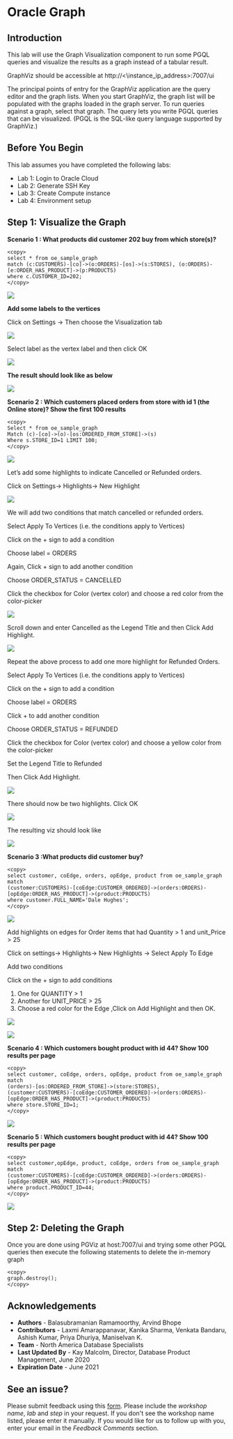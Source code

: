 
# Oracle Graph 

## Introduction

This lab will use the Graph Visualization component to run some PGQL queries and visualize the results as a graph instead of a tabular result.

GraphViz should be accessible at http://<\instance\_ip\_address>:7007/ui

The principal points of entry for the GraphViz application are the query editor and the graph lists.
When you start GraphViz, the graph list will be populated with the graphs loaded in the graph server. To run queries against a graph, select that graph. The query lets you write PGQL queries that can be visualized. (PGQL is the SQL-like query language supported by GraphViz.)


## Before You Begin

This lab assumes you have completed the following labs:
- Lab 1:  Login to Oracle Cloud
- Lab 2:  Generate SSH Key
- Lab 3:  Create Compute instance 
- Lab 4:  Environment setup
  
## **Step 1:** Visualize the Graph

**Scenario 1 : What products did customer 202 buy from which store(s)?**

````
<copy>
select * from oe_sample_graph 
match (c:CUSTOMERS)-[co]->(o:ORDERS)-[os]->(s:STORES), (o:ORDERS)-[e:ORDER_HAS_PRODUCT]->(p:PRODUCTS) 
where c.CUSTOMER_ID=202;
</copy>
````
 
![](./images/IMGG22.PNG)

**Add some labels to the vertices**

Click on Settings -> Then choose the Visualization tab 

![](./images/IMGG23.PNG)

Select label as the vertex label and then click OK

![](./images/IMGG23.PNG)

**The result should look like as below**

![](./images/IMGG23.PNG)


**Scenario 2 : Which customers placed orders from store with id 1 (the Online store)? Show the first 100 results**

````
<copy>
Select * from oe_sample_graph 
Match (c)-[co]->(o)-[os:ORDERED_FROM_STORE]->(s)
Where s.STORE_ID=1 LIMIT 100;
</copy>
````
 
![](./images/IMGG26.PNG)

Let’s add some highlights to indicate Cancelled or Refunded orders.

Click on Settings-> Highlights-> New Highlight 

![](./images/IMGG27.PNG)

We will add two conditions that match cancelled or refunded orders.

Select Apply To Vertices (i.e. the conditions apply to Vertices)

Click on the +  sign to add a condition

Choose label = ORDERS

Again, Click + sign  to add another condition

Choose ORDER_STATUS = CANCELLED

Click the checkbox for Color (vertex color) and choose a red color from the color-picker

![](./images/IMGG28.PNG)

Scroll down and enter Cancelled as the Legend Title and then Click Add Highlight.

![](./images/IMGG29.PNG)

Repeat the above process to add one more highlight for Refunded Orders.

Select Apply To Vertices (i.e. the conditions apply to Vertices)

Click on the +  sign to add a condition

Choose label = ORDERS

Click + to add another condition

Choose ORDER_STATUS = REFUNDED

Click the checkbox for Color (vertex color) and choose a yellow color from the color-picker

Set the Legend Title to Refunded

Then Click Add Highlight.

![](./images/IMGG30.PNG)

There should now be two highlights. Click OK

![](./images/IMGG31.PNG)


The resulting viz should look like

![](./images/IMGG32.PNG)


**Scenario 3 :What products did customer buy?**

````
<copy>
select customer, coEdge, orders, opEdge, product from oe_sample_graph match 
(customer:CUSTOMERS)-[coEdge:CUSTOMER_ORDERED]->(orders:ORDERS)-[opEdge:ORDER_HAS_PRODUCT]->(product:PRODUCTS)
where customer.FULL_NAME='Dale Hughes';
</copy>
````
 
![](./images/IMGG33.PNG)

Add highlights on edges for Order items that had Quantity > 1 and unit_Price > 25

Click on settings-> Highlights-> New Highlights -> Select Apply To Edge

Add two conditions

Click on the +  sign to add conditions

1.	One for QUANTITY > 1
2.	Another for UNIT_PRICE > 25
3.	Choose a red color for the Edge ,Click on Add Highlight and then OK.

![](./images/IMGG34.PNG)

![](./images/IMGG35.PNG)


**Scenario 4 : Which customers bought product with id 44? Show 100 results per page**

````
<copy>
select customer, coEdge, orders, opEdge, product from oe_sample_graph match 
(orders)-[os:ORDERED_FROM_STORE]->(store:STORES),
(customer:CUSTOMERS)-[coEdge:CUSTOMER_ORDERED]->(orders:ORDERS)-[opEdge:ORDER_HAS_PRODUCT]->(product:PRODUCTS)
where store.STORE_ID=1;
</copy>
````
 
![](./images/IMGG36.PNG)


**Scenario 5 : Which customers bought product with id 44? Show 100 results per page**

````
<copy>
select customer,opEdge, product, coEdge, orders from oe_sample_graph match 
(customer:CUSTOMERS)-[coEdge:CUSTOMER_ORDERED]->(orders:ORDERS)-[opEdge:ORDER_HAS_PRODUCT]->(product:PRODUCTS)
where product.PRODUCT_ID=44;
</copy>
````
 
![](./images/IMGG37.PNG)


## **Step 2:** Deleting the Graph

Once you are done using PGViz at host:7007/ui and trying some other PGQL queries then execute the following statements to delete the in-memory graph 

````
<copy>
graph.destroy();
</copy>
````

## Acknowledgements
- **Authors** - Balasubramanian Ramamoorthy, Arvind Bhope
- **Contributors** - Laxmi Amarappanavar, Kanika Sharma, Venkata Bandaru, Ashish Kumar, Priya Dhuriya, Maniselvan K.
- **Team** - North America Database Specialists
- **Last Updated By** - Kay Malcolm, Director, Database Product Management, June 2020
- **Expiration Date** - June 2021

## See an issue?
Please submit feedback using this [form](https://apexapps.oracle.com/pls/apex/f?p=133:1:::::P1_FEEDBACK:1). Please include the *workshop name*, *lab* and *step* in your request.  If you don't see the workshop name listed, please enter it manually. If you would like for us to follow up with you, enter your email in the *Feedback Comments* section. 
